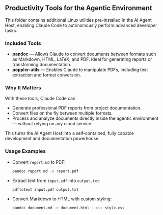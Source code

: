 

## Productivity Tools for the Agentic Environment

This folder contains additional Linux utilities pre-installed in the AI Agent Host, enabling Claude Code to autonomously perform advanced developer tasks.

### Included Tools

* **pandoc** — Allows Claude to convert documents between formats such as Markdown, HTML, LaTeX, and PDF. Ideal for generating reports or transforming documentation.
* **poppler-utils** — Enables Claude to manipulate PDFs, including text extraction and format conversion.

### Why It Matters

With these tools, Claude Code can:

* Generate professional PDF reports from project documentation.
* Convert files on the fly between multiple formats.
* Process and analyze documents directly inside the agentic environment — without relying on any cloud service.

This turns the AI Agent Host into a self-contained, fully capable development and documentation powerhouse.



### Usage Examples

* Convert `report.md` to PDF:
  ```bash
  pandoc report.md -o report.pdf
  ```

* Extract text from `input.pdf` into `output.txt`:
  ```bash
  pdftotext input.pdf output.txt
  ```

* Convert Markdown to HTML with custom styling:
  ```bash
  pandoc document.md -o document.html --css style.css
  ```


